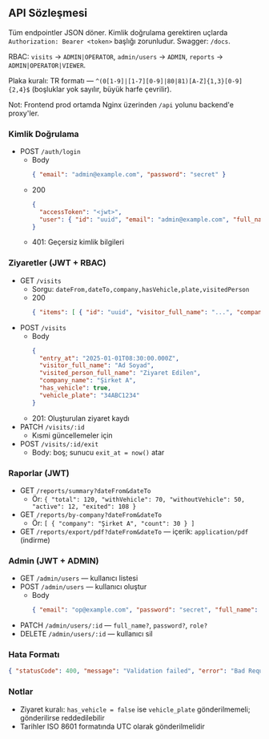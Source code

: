 ## API Sözleşmesi

Tüm endpointler JSON döner. Kimlik doğrulama gerektiren uçlarda `Authorization: Bearer <token>` başlığı zorunludur. Swagger: `/docs`.

RBAC: `visits` → `ADMIN|OPERATOR`, `admin/users` → `ADMIN`, `reports` → `ADMIN|OPERATOR|VIEWER`.

Plaka kuralı: TR formatı — `^(0[1-9]|[1-7][0-9]|80|81)[A-Z]{1,3}[0-9]{2,4}$` (boşluklar yok sayılır, büyük harfe çevrilir).

Not: Frontend prod ortamda Nginx üzerinden `/api` yolunu backend'e proxy'ler.

### Kimlik Doğrulama
- POST `/auth/login`
  - Body
    ```json
    { "email": "admin@example.com", "password": "secret" }
    ```
  - 200
    ```json
    {
      "accessToken": "<jwt>",
      "user": { "id": "uuid", "email": "admin@example.com", "full_name": "Admin", "role": "ADMIN" }
    }
    ```
  - 401: Geçersiz kimlik bilgileri

### Ziyaretler (JWT + RBAC)
- GET `/visits`
  - Sorgu: `dateFrom,dateTo,company,hasVehicle,plate,visitedPerson`
  - 200
    ```json
    { "items": [ { "id": "uuid", "visitor_full_name": "...", "company_name": "...", "entry_at": "2025-01-01T08:30:00Z", "exit_at": null, "has_vehicle": true, "vehicle_plate": "34ABC123" } ], "total": 1 }
    ```
- POST `/visits`
  - Body
    ```json
    {
      "entry_at": "2025-01-01T08:30:00.000Z",
      "visitor_full_name": "Ad Soyad",
      "visited_person_full_name": "Ziyaret Edilen",
      "company_name": "Şirket A",
      "has_vehicle": true,
      "vehicle_plate": "34ABC1234"
    }
    ```
  - 201: Oluşturulan ziyaret kaydı
- PATCH `/visits/:id`
  - Kısmi güncellemeler için
- POST `/visits/:id/exit`
  - Body: boş; sunucu `exit_at = now()` atar

### Raporlar (JWT)
- GET `/reports/summary?dateFrom&dateTo`
  - Ör: `{ "total": 120, "withVehicle": 70, "withoutVehicle": 50, "active": 12, "exited": 108 }`
- GET `/reports/by-company?dateFrom&dateTo`
  - Ör: `[ { "company": "Şirket A", "count": 30 } ]`
- GET `/reports/export/pdf?dateFrom&dateTo` — içerik: `application/pdf` (indirme)

### Admin (JWT + ADMIN)
- GET `/admin/users` — kullanıcı listesi
- POST `/admin/users` — kullanıcı oluştur
  - Body
    ```json
    { "email": "op@example.com", "password": "secret", "full_name": "Operatör", "role": "OPERATOR" }
    ```
- PATCH `/admin/users/:id` — `full_name?`, `password?`, `role?`
- DELETE `/admin/users/:id` — kullanıcı sil

### Hata Formatı
```json
{ "statusCode": 400, "message": "Validation failed", "error": "Bad Request" }
```

### Notlar
- Ziyaret kuralı: `has_vehicle = false` ise `vehicle_plate` gönderilmemeli; gönderilirse reddedilebilir
- Tarihler ISO 8601 formatında UTC olarak gönderilmelidir
